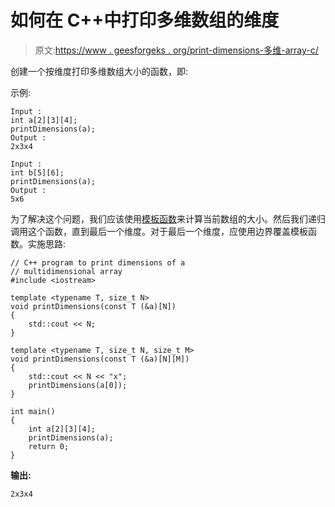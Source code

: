 # 如何在 C++中打印多维数组的维度

> 原文:[https://www . geesforgeks . org/print-dimensions-多维-array-c/](https://www.geeksforgeeks.org/print-dimensions-multidimensional-array-c/)

创建一个按维度打印多维数组大小的函数，即:

示例:

```
Input : 
int a[2][3][4];
printDimensions(a);
Output :
2x3x4

Input :
int b[5][6];
printDimensions(a);
Output :
5x6

```

为了解决这个问题，我们应该使用[模板函数](https://www.geeksforgeeks.org/templates-cpp/)来计算当前数组的大小。然后我们递归调用这个函数，直到最后一个维度。对于最后一个维度，应使用边界覆盖模板函数。实施思路:

```
// C++ program to print dimensions of a
// multidimensional array
#include <iostream>

template <typename T, size_t N>
void printDimensions(const T (&a)[N])
{
    std::cout << N;
}

template <typename T, size_t N, size_t M>
void printDimensions(const T (&a)[N][M])
{
    std::cout << N << "x";
    printDimensions(a[0]);
}

int main()
{
    int a[2][3][4];
    printDimensions(a);
    return 0;
}
```

**输出:**

```
2x3x4

```